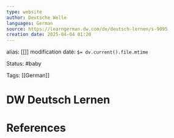 ```yaml
---
type: website
author: Deutsche Welle
languages: German
source: https://learngerman.dw.com/de/deutsch-lernen/s-9095
creation date: 2025-04-04 01:20
---
```

alias: [[]]
modification date: `$= dv.current().file.mtime`

Status: #baby 

Tags: [[German]]

# DW Deutsch Lernen













# References